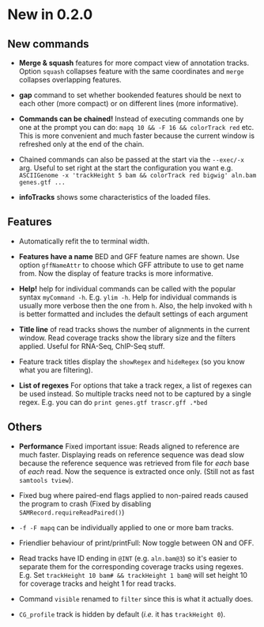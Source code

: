 New in 0.2.0
=============

New commands
------------

* **Merge & squash** features for more compact view of annotation tracks. Option `squash` collapses feature with the same coordinates and `merge` collapses overlapping features.

* **gap** command to set whether bookended features should be next to each other (more compact) or on different lines (more informative).

* **Commands can be chained!** Instead of executing commands one by one at the prompt you can do:
`mapq 10 && -F 16 && colorTrack red` etc.  This is more convenient and much
faster because the current window is refreshed only at the end of the chain.

* Chained commands can also be passed at the start via the `--exec/-x` arg. Useful to set right at the start 
the configuration you want e.g. `ASCIIGenome -x 'trackHeight 5 bam && colorTrack red bigwig' aln.bam genes.gtf ...`

* **infoTracks** shows some characteristics of the loaded files.

Features
--------

* Automatically refit the to terminal width.

* **Features have a name** BED and GFF feature names are shown. Use option `gffNameAttr` to choose which GFF attribute to use to
get name from. Now the display of feature tracks is more informative.

* **Help!** help for individual commands can be called with the popular syntax `myCommand -h`. E.g. `ylim -h`. Help for individual
commands is usually more verbose then the one from `h`. Also, the help invoked with `h` is better formatted and includes the default settings
of each argument

* **Title line** of read tracks shows the number of alignments in the current window. 
Read coverage tracks show the library size and the filters applied. Useful for RNA-Seq, ChIP-Seq stuff.

* Feature track titles display the `showRegex` and `hideRegex` (so you know what you are filtering). 

* **List of regexes** For options that take a track regex, a list of regexes can be used instead.
So multiple tracks need not to be captured by a single regex.  E.g. you can do
`print genes.gtf trascr.gff .*bed`

Others
------

* **Performance** Fixed important issue: Reads aligned to reference are much faster. 
Displaying reads on reference sequence was dead slow because  the
reference sequence was retrieved from file for *each* base of *each* read. Now
the sequence is  extracted once only. (Still not as fast `samtools tview`).

* Fixed bug where paired-end flags applied to non-paired reads caused the program to crash (Fixed by disabling `SAMRecord.requireReadPaired()`)

* `-f -F mapq` can be individually applied to one or more bam tracks.

* Friendlier behaviour of print/printFull: Now toggle between ON and OFF.

* Read tracks have ID ending in `@INT` (e.g. `aln.bam@3`) so it's easier to
separate them for the corresponding coverage tracks using regexes. E.g. Set
`trackHeight 10 bam# && trackHeight 1 bam@` will set height 10 for coverage
tracks and height 1 for read tracks.

* Command `visible` renamed to `filter` since this is what it actually does.

* `CG_profile` track is hidden by default (*i.e.* it has `trackHeight 0`).